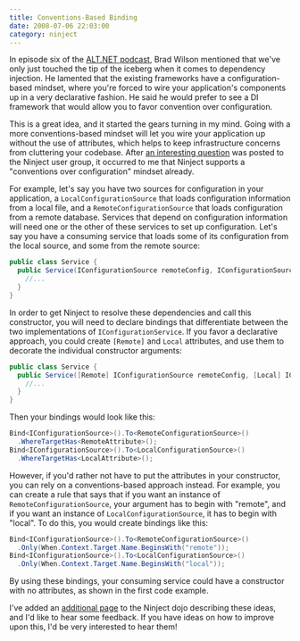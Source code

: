 ```yaml
---
title: Conventions-Based Binding
date: 2008-07-06 22:03:00
category: ninject
---
```


<span class='drop-cap'>In episode six</span> of the [ALT.NET podcast](http://altnetpodcast.com/episodes/6-more-di-and-ioc), Brad Wilson mentioned that we've only just touched the tip of the iceberg when it comes to dependency injection. He lamented that the existing frameworks have a configuration-based mindset, where you're forced to wire your application's components up in a very declarative fashion. He said he would prefer to see a DI framework that would allow you to favor convention over configuration.

This is a great idea, and it started the gears turning in my mind. Going with a more conventions-based mindset will let you wire your application up without the use of attributes, which helps to keep infrastructure concerns from cluttering your codebase. After [an interesting question](http://groups.google.com/group/ninject/browse_thread/thread/c1651d006494a484) was posted to the Ninject user group, it occurred to me that Ninject supports a "conventions over configuration" mindset already.

For example, let's say you have two sources for configuration in your application, a `LocalConfigurationSource` that loads configuration information from a local file, and a `RemoteConfigurationSource` that loads configuration from a remote database. Services that depend on configuration information will need one or the other of these services to set up configuration. Let's say you have a consuming service that loads some of its configuration from the local source, and some from the remote source:

```csharp
public class Service {
  public Service(IConfigurationSource remoteConfig, IConfigurationSource localSource) {
    //...
  }
}
```

In order to get Ninject to resolve these dependencies and call this constructor, you will need to declare bindings that differentiate between the two implementations of `IConfigurationService`. If you favor a declarative approach, you could create `[Remote]` and `Local` attributes, and use them to decorate the individual constructor arguments:

```csharp
public class Service {
  public Service([Remote] IConfigurationSource remoteConfig, [Local] IConfigurationSource localSource) {
    //...
  }
}
```

Then your bindings would look like this:

```csharp
Bind<IConfigurationSource>().To<RemoteConfigurationSource>()
  .WhereTargetHas<RemoteAttribute>();
Bind<IConfigurationSource>().To<LocalConfigurationSource>()
  .WhereTargetHas<LocalAttribute>();
```

However, if you'd rather not have to put the attributes in your constructor, you can rely on a conventions-based approach instead. For example, you can create a rule that says that if you want an instance of `RemoteConfigurationSource`, your argument has to begin with "remote", and if you want an instance of `LocalConfigurationSource`, it has to begin with "local". To do this, you would create bindings like this:

```csharp
Bind<IConfigurationSource>().To<RemoteConfigurationSource>()
  .Only(When.Context.Target.Name.BeginsWith("remote"));
Bind<IConfigurationSource>().To<LocalConfigurationSource>()
  .Only(When.Context.Target.Name.BeginsWith("local"));
```

By using these bindings, your consuming service could have a constructor with no attributes, as shown in the first code example.

I've added an [additional page](http://dojo.ninject.org/wiki/display/NINJECT/Conventions-Based+Binding) to the Ninject dojo describing these ideas, and I'd like to hear some feedback. If you have ideas on how to improve upon this, I'd be very interested to hear them!
